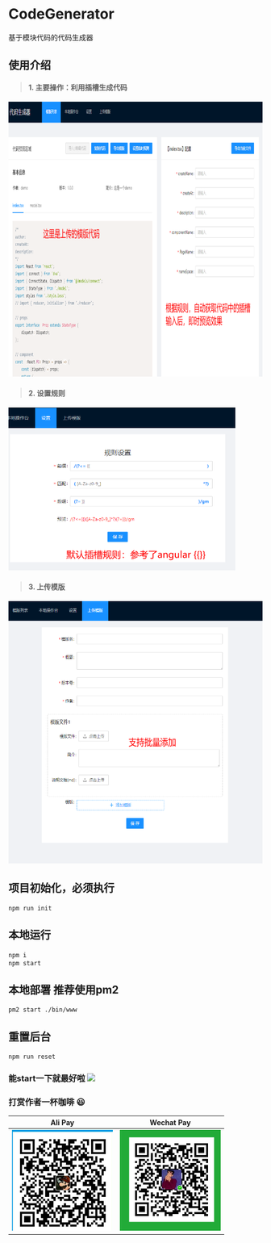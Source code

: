 # CodeGenerator
基于模块代码的代码生成器

## 使用介绍 
>#### 1. 主要操作：利用插槽生成代码
<img width="900" height="545" src="https://github.com/Mr-SPM/pic-box/raw/master/code-creator/detail.png"/>

>#### 2. 设置规则
<img width="450" height="323" src="https://github.com/Mr-SPM/pic-box/raw/master/code-creator/rule.png"/>

>#### 3. 上传模版
<img width="600" height="520" src="https://github.com/Mr-SPM/pic-box/raw/master/code-creator/upload.png"/>

## 项目初始化，必须执行
```
npm run init
```

## 本地运行
```
npm i 
npm start
```

## 本地部署 推荐使用pm2
```
pm2 start ./bin/www
```

## 重置后台 
```
npm run reset
```


### 能start一下就最好啦 <img src="https://img.shields.io/github/stars/Mr-SPM/code-creator-server.svg"/>
### 打赏作者一杯咖啡 :smiley:
| Ali Pay  | Wechat Pay |
|     :---:      |     :---:      |
|          <img width="200" height="200" src="https://github.com/Mr-SPM/pic-box/raw/master/ali_pay.png"/>          |          <img width="200" height="200" src="https://github.com/Mr-SPM/pic-box/raw/master/wx.png"/>          |
  
